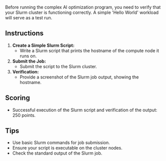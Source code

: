 Before running the complex AI optimization program, you need to verify that your Slurm cluster is functioning correctly. A simple 'Hello World' workload will serve as a test run.

## Instructions

1. **Create a Simple Slurm Script:**
    * Write a Slurm script that prints the hostname of the compute node it runs on.
2. **Submit the Job:**
    * Submit the script to the Slurm cluster.
3. **Verification:**
    * Provide a screenshot of the Slurm job output, showing the hostname.

## Scoring

* Successful execution of the Slurm script and verification of the output: 250 points.

## Tips

* Use basic Slurm commands for job submission.
* Ensure your script is executable on the cluster nodes.
* Check the standard output of the Slurm job.
